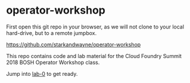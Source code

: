 # operator-workshop

First open this git repo in your browser, as we will not clone to your local hard-drive, but to a remote jumpbox.

https://github.com/starkandwayne/operator-workshop

This repo contains code and lab material for the Cloud Foundry Summit 2018 BOSH Operator Workshop class.

Jump into [lab-0][lab-0] to get ready.

[lab-0]: https://github.com/starkandwayne/operator-workshop/tree/master/student/lab-0
